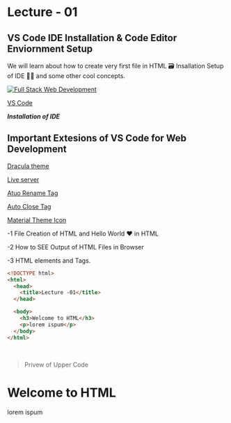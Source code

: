 # Lecture - 01

## VS Code IDE Installation & Code Editor Enviornment Setup

We will learn about how to create very first file in HTML 🗃️ Insallation Setup of IDE 🧑‍💻 and some other cool concepts.

[![Full Stack Web Development](https://i.ytimg.com/vi/52klv1JkQF8/hq720.jpg?sqp=-oaymwEcCOgCEMoBSFXyq4qpAw4IARUAAIhCGAFwAcABBg==&rs=AOn4CLD3LU1FTsVLpdmgxyUYaY-BPhXtrA "Full Stack Web Development")](https://youtu.be/52klv1JkQF8)

[VS Code](https://code.visualstudio.com/ "Download VS Code")

**_Installation of IDE_**

## Important Extesions of VS Code for Web Development

[Dracula theme](https://marketplace.visualstudio.com/publishers/dracula-theme "Dracula")

[Live server](https://marketplace.visualstudio.com/items?itemName=ritwickdey.LiveServer "Live Server")

[Atuo Rename Tag](https://marketplace.visualstudio.com/items?itemName=formulahendry.auto-rename-tag "Auto Rename Tags")

[Auto Close Tag](https://marketplace.visualstudio.com/items?itemName=formulahendry.auto-close-tag "Auto Close Tag")

[Material Theme Icon](https://marketplace.visualstudio.com/items?itemName=Equinusocio.vsc-material-theme-icons "Material Theme Icon")

-1 File Creation of HTML and Hello World ❤️ in HTML

-2 How to SEE Output of HTML Files in Browser

-3 HTML elements and Tags.

```html
<!DOCTYPE html>
<html>
  <head>
    <title>Lecture -01</title>
  </head>

  <body>
    <h3>Welcome to HTML</h3>
    <p>lorem ispum</p>
  </body>
</html>
```

<br>

> Privew of Upper Code

<!DOCTYPE html>
<html>

<head>
<title> Lecture -01</title>
</head>

<body>

<h1> Welcome to HTML</h1>
<p>lorem ispum</p>

</body>
</html>
